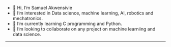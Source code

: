 - 👋 Hi, I’m Samuel Akwensivie
- 👀 I’m interested in Data science, machine learning, AI, robotics and mechatronics.
- 🌱 I’m currently learning C programming and Python.
- 💞️ I’m looking to collaborate on any project on machine learniing and data science.
---------
<!---
sakwensivie/sakwensivie is a ✨ special ✨ repository because its `README.md` (this file) appears on your GitHub profile.
You can click the Preview link to take a look at your changes.
--->

